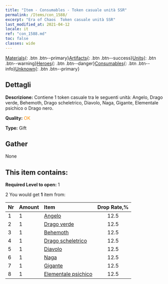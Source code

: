 ```yaml
---
title: "Item - Consumables - Token casuale unità SSR"
permalink: /Items/con_1588/
excerpt: "Era of Chaos  Token casuale unità SSR"
last_modified_at: 2021-04-12
locale: it
ref: "con_1588.md"
toc: false
classes: wide
---
```

 [Materials](/it/Items/){: .btn .btn--primary}[Artifacts](/it/Items/Artifacts/){: .btn .btn--success}[Units](/it/Items/Units/){: .btn .btn--warning}[Heroes](/it/Items/Heroes/){: .btn .btn--danger}[Consumables](/it/Items/Consumables/){: .btn .btn--info}[Unknown](/it/Items/Unknown/){: .btn .btn--primary}

## Dettagli
 **Descrizione:** Contiene 1 token casuale tra le seguenti unità: Angelo, Drago verde, Behemoth, Drago scheletrico, Diavolo, Naga, Gigante, Elementale psichico o Drago nero.

 **Quality:** <span style="color: #FF8C00">OK</span>

 **Type:** Gift

## Gather

  None

## This item contains:

 **Required Level to open:** 1

 2 You would get **1** item  from:

  | Nr | Amount |     Item    | Drop Rate,% |
  |:---|:-------|:------------|:---------:|
  | 1 | 1 | [Angelo](/it/Items/unt_196/) | 12.5 | 
  | 2 | 1 | [Drago verde](/it/Items/unt_205/) | 12.5 | 
  | 3 | 1 | [Behemoth](/it/Items/unt_223/) | 12.5 | 
  | 4 | 1 | [Drago scheletrico](/it/Items/unt_214/) | 12.5 | 
  | 5 | 1 | [Diavolo](/it/Items/unt_232/) | 12.5 | 
  | 6 | 1 | [Naga](/it/Items/unt_240/) | 12.5 | 
  | 7 | 1 | [Gigante](/it/Items/unt_241/) | 12.5 | 
  | 8 | 1 | [Elementale psichico](/it/Items/unt_267/) | 12.5 | 
